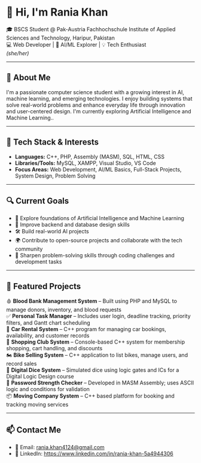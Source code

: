 # 👋 Hi, I'm Rania Khan

🎓 BSCS Student @ Pak-Austria Fachhochschule Institute of Applied Sciences and Technology, Haripur, Pakistan  
💻 Web Developer | 🤖 AI/ML Explorer | 💡 Tech Enthusiast  
*(she/her)*

---

## 🧠 About Me

I'm a passionate computer science student with a growing interest in AI, machine learning, and emerging technologies. I enjoy building systems that solve real-world problems and enhance everyday life through innovation and user-centered design. I'm currently exploring Artificial Intelligence and Machine Learning..

---

## 🧰 Tech Stack & Interests

- **Languages:** C++, PHP, Assembly (MASM), SQL, HTML, CSS  
- **Libraries/Tools:** MySQL, XAMPP, Visual Studio, VS Code  
- **Focus Areas:** Web Development, AI/ML Basics, Full-Stack Projects, System Design, Problem Solving

---

## 🔍 Current Goals

- 🤖 Explore foundations of Artificial Intelligence and Machine Learning  
- 🧠 Improve backend and database design skills  
- 🛠 Build real-world AI projects  
- 🌍 Contribute to open-source projects and collaborate with the tech community  
- 🧩 Sharpen problem-solving skills through coding challenges and development tasks

---

## 🚀 Featured Projects

🩸 **Blood Bank Management System** – Built using PHP and MySQL to manage donors, inventory, and blood requests  
✅ **Personal Task Manager** – Includes user login, deadline tracking, priority filters, and Gantt chart scheduling  
🚗 **Car Rental System** – C++ program for managing car bookings, availability, and customer records  
🛒 **Shopping Club System** – Console-based C++ system for membership shopping, cart handling, and discounts  
🏍️ **Bike Selling System** – C++ application to list bikes, manage users, and record sales  
🎲 **Digital Dice System** – Simulated dice using logic gates and ICs for a Digital Logic Design course  
🔐 **Password Strength Checker** – Developed in MASM Assembly; uses ASCII logic and conditions for validation  
📦 **Moving Company System** – C++ based platform for booking and tracking moving services

---

## 📫 Contact Me

- 📧 Email: rania.khan4124@gmail.com  
- 🔗 LinkedIn: https://www.linkedin.com/in/rania-khan-5a4944306
